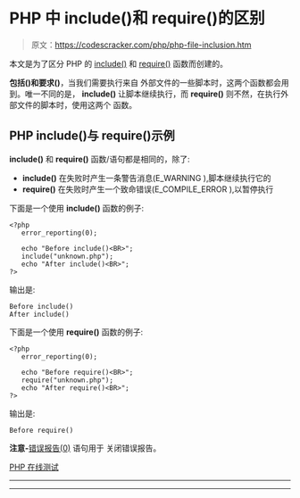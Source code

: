 # PHP 中 include()和 require()的区别

> 原文：<https://codescracker.com/php/php-file-inclusion.htm>

本文是为了区分 PHP 的 [include()](/php/php-include-function.htm) 和 [require()](/php/php-require-function.htm) 函数而创建的。

**包括()**和**要求()**，当我们需要执行来自 外部文件的一些脚本时，这两个函数都会用到。唯一不同的是， **include()** 让脚本继续执行，而 **require()** 则不然，在执行外部文件的脚本时，使用这两个 函数。

## PHP include()与 require()示例

**include()** 和 **require()** 函数/语句都是相同的，除了:

*   **include()** 在失败时产生一条警告消息(E_WARNING ),脚本继续执行它的
*   **require()** 在失败时产生一个致命错误(E_COMPILE_ERROR ),以暂停执行

下面是一个使用 **include()** 函数的例子:

```
<?php
   error_reporting(0);

   echo "Before include()<BR>";
   include("unknown.php");
   echo "After include()<BR>";
?>
```

输出是:

```
Before include()
After include()
```

下面是一个使用 **require()** 函数的例子:

```
<?php
   error_reporting(0);

   echo "Before require()<BR>";
   require("unknown.php");
   echo "After require()<BR>";
?>
```

输出是:

```
Before require()
```

**注意-**[错误报告(0)](/php/php-error-reporting-function.htm) 语句用于 关闭错误报告。

[PHP 在线测试](/exam/showtest.php?subid=8)

* * *

* * *